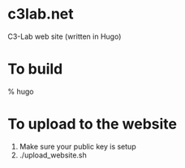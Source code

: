 # c3lab.net

C3-Lab web site (written in Hugo)

# To build

% hugo

# To upload to the website

1. Make sure your public key is setup
1. ./upload_website.sh
